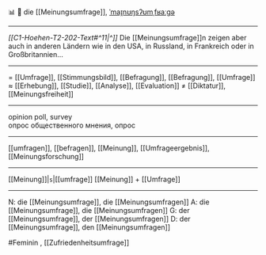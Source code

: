 📊 🔴 die [[Meinungsumfrage]], [ˈmaɪ̯nʊŋsʔʊmˌfʁaːɡə](https://youglish.com/pronounce/Meinungsumfrage/german)

---
*[[C1-Hoehen-T2-202-Text#^11|^]]* Die [[Meinungsumfrage]]n zeigen aber auch in anderen Ländern wie in den USA, in Russland, in Frankreich oder in Großbritannien...

---
= [[Umfrage]], [[Stimmungsbild]], [[Befragung]], [[Befragung]], [[Umfrage]]
≈ [[Erhebung]], [[Studie]], [[Analyse]], [[Evaluation]]
≠ [[Diktatur]], [[Meinungsfreiheit]]

---
opinion poll, survey  
опрос общественного мнения, опрос

---
[[umfragen]], [[befragen]], [[Meinung]], [[Umfrageergebnis]], [[Meinungsforschung]]

---
[[Meinung]]|`s`|[[umfrage]]
[[Meinung]] + [[Umfrage]]


---
N: die [[Meinungsumfrage]], die [[Meinungsumfragen]]
A: die [[Meinungsumfrage]], die [[Meinungsumfragen]]
G: der [[Meinungsumfrage]], der [[Meinungsumfragen]]
D: der [[Meinungsumfrage]], den [[Meinungsumfragen]]

#Feminin , [[Zufriedenheitsumfrage]]